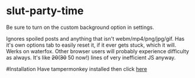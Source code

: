 # slut-party-time
Be sure to turn on the custom background option in settings.

Ignores spoiled posts and anything that isn't webm/mp4/png/jpg/gif. Has it's own options tab to easily reset it, if it ever gets stuck, which it will. Werks on waterfox. Other browser users will probably experience difficulty as always.
It's like ~~20~~(~~30~~ 50 now!) lines of very inefficient JS anyway.

#Installation
Have tampermonkey installed then click [here](https://github.com/ryushunosuke/slut-party-time/raw/master/slut-party-time.user.js)